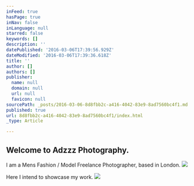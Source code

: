 ```yaml
---
inFeed: true
hasPage: true
inNav: false
inLanguage: null
starred: false
keywords: []
description: ''
datePublished: '2016-03-06T17:39:56.929Z'
dateModified: '2016-03-06T17:39:36.618Z'
title: ''
author: []
authors: []
publisher:
  name: null
  domain: null
  url: null
  favicon: null
sourcePath: _posts/2016-03-06-8d8fbb2c-a416-4042-83e9-8ad7560bc4f1.md
published: true
url: 8d8fbb2c-a416-4042-83e9-8ad7560bc4f1/index.html
_type: Article

---
```

## Welcome to Adzzz Photography.

I am a Mens Fashion / Model Freelance Photographer, based in London.
![](https://the-grid-user-content.s3-us-west-2.amazonaws.com/07e54668-473a-4e46-97b8-723e3ce3840b.jpg)

Here I intend to showcase my work.
![](https://the-grid-user-content.s3-us-west-2.amazonaws.com/7b3b0749-e474-423a-b446-9524cb3d0212.jpg)